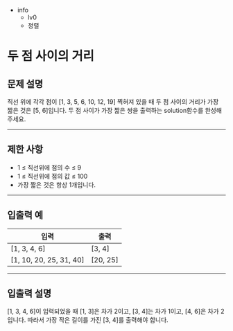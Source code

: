 - info
    - lv0
    - 정렬

# 두 점 사이의 거리
## 문제 설명
직선 위에 각각 점이 [1, 3, 5, 6, 10, 12, 19] 찍혀져 있을 때 두 점 사이의 거리가 가장 짧은 것은 [5, 6]입니다. 두 점 사이가 가장 짧은 쌍을 출력하는 solution함수를 완성해주세요.

---

## 제한 사항

- 1 ≤ 직선위에 점의 수 ≤ 9
- 1 ≤ 직선위에 점의 값 ≤ 100 
- 가장 짧은 것은 항상 1개입니다.

---

## 입출력 예

|   입력    | 출력 |
| --------- | ------ |
| [1, 3, 4, 6] | [3, 4] |
| [1, 10, 20, 25, 31, 40] | [20, 25] |

---

## 입출력 설명
[1, 3, 4, 6]이 입력되었을 때 [1, 3]은 차가 2이고, [3, 4]는 차가 1이고, [4, 6]은 차가 2입니다. 따라서 가장 작은 길이를 가진 [3, 4]를 출력해야 합니다.